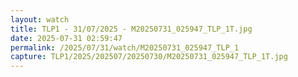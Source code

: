 ```yaml
---
layout: watch
title: TLP1 - 31/07/2025 - M20250731_025947_TLP_1T.jpg
date: 2025-07-31 02:59:47
permalink: /2025/07/31/watch/M20250731_025947_TLP_1
capture: TLP1/2025/202507/20250730/M20250731_025947_TLP_1T.jpg
---
```

